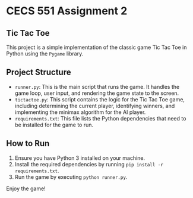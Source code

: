 # CECS 551 Assignment 2

## Tic Tac Toe

This project is a simple implementation of the classic game Tic Tac Toe in Python using the `Pygame` library.

## Project Structure

- `runner.py`: This is the main script that runs the game. It handles the game loop, user input, and rendering the game state to the screen.
- `tictactoe.py`: This script contains the logic for the Tic Tac Toe game, including determining the current player, identifying winners, and implementing the minimax algorithm for the AI player.
- `requirements.txt`: This file lists the Python dependencies that need to be installed for the game to run.

## How to Run

1. Ensure you have Python 3 installed on your machine.
2. Install the required dependencies by running `pip install -r requirements.txt`.
3. Run the game by executing `python runner.py`.

Enjoy the game!